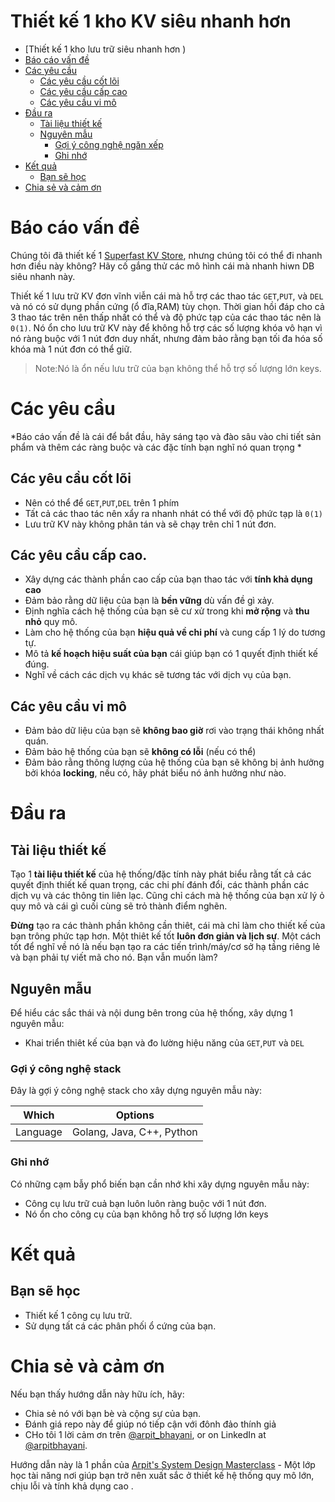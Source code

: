 Thiết kế 1 kho KV siêu nhanh hơn 
===

<!--ts-->
* [Thiết kế 1 kho lưu trữ siêu nhanh hơn )
* [Báo cáo vấn đề ](#problem-statement)
* [Các yêu cầu ](#requirements)
   * [Các yêu cầu cốt lõi ](#core-requirements)
   * [Các yêu cầu cấp cao](#high-level-requirements)
   * [Các yêu cầu vi mô](#micro-requirements)
* [Đầu ra](#output)
   * [Tài liệu thiết kế ](#design-document)
   * [Nguyên mẫu ](#prototype)
      * [Gợi ý công nghệ ngăn xếp ](#recommended-tech-stack)
      * [Ghi nhớ ](#keep-in-mind)
* [Kết quả ](#outcome)
   * [Bạn sẽ học ](#youll-learn)
* [Chia sẻ và cảm ơn ](#share-and-shoutout)
<!--te-->

# Báo cáo vấn đề 

Chúng tôi đã thiết kế 1  [Superfast KV Store](https://github.com/relogX/system-design-questions/blob/master/superfast-kv.md), 
nhưng chúng tôi có thể đi nhanh hơn điều này không? Hãy cố gắng thử các mô hình cái mà nhanh hiwn DB siêu nhanh này. 

Thiết kế 1 lưu trữ KV đơn vĩnh viễn cái mà hỗ trợ các thao tác  `GET`,`PUT`, và `DEL`  và nó có sử dụng phần cứng (ổ đĩa,RAM) tùy chọn. Thời gian hồi đáp cho cả 3 thao tác trên nên thấp nhất có thể và độ phức tạp của các thao tác nên là `0(1)`. Nó ổn cho lưu trữ KV này để không hỗ trợ các số lượng khóa vô hạn vì nó ràng buộc với 1 nút đơn duy nhất, nhưng đảm bảo rằng bạn tối đa hóa số khóa mà 1 nút đơn có thể giữ.

> Note:Nó là ổn nếu lưu trữ của bạn không thể hỗ trợ số lượng lớn keys.

# Các yêu cầu 

<!--rs-->
*Báo cáo vấn đề là cái để bắt đầu, hãy sáng tạo và đào sâu vào chi tiết sản phẩm và thêm các ràng buộc và các đặc tính bạn nghĩ nó quan trọng *
<!--re-->

## Các yêu cầu cốt lõi 

- Nên có thể để `GET`,`PUT`,`DEL` trên 1 phím 
- Tất cả các thao tác nên xẩy ra nhanh nhát có thể với độ phức tạp là `0(1)`
- Lưu trữ KV này không phân tán và sẽ chạy trên chỉ 1 nút đơn. 


##  Các yêu cầu cấp cao.
<!--hs-->
- Xây dựng các thành phần cao cấp của bạn thao tác với **tính khả dụng cao** 
- Đảm bảo rằng dữ liệu của bạn là **bền vững** dù vấn đề gì xảy.
- Định nghĩa cách hệ thống của bạn sẽ cư xử trong khi **mở rộng** và **thu nhỏ** quy mô. 
- Làm cho hệ thống của bạn **hiệu quả về chi phí** và cung cấp 1 lý do tương tự.
- Mô tả **kế hoạch hiệu suất của bạn** cái giúp bạn có 1 quyết định thiết kế đúng.
- Nghĩ về cách các dịch vụ khác sẽ tương tác với dịch vụ của bạn. 

<!--he-->

##  Các yêu cầu vi mô 
<!--ms-->
- Đảm bảo dữ liệu của bạn sẽ **không bao giờ** rơi vào trạng thái không nhất quán. 
- Đảm bảo hệ thống của bạn sẽ **không có lỗi** (nếu có thể)
- Đảm bảo rằng thông lượng của hệ thống của bạn sẽ không bị ảnh hưởng bởi khóa **locking**, nếu có, hãy phát biểu nó ảnh hưởng như nào.
<!--me-->

# Đầu ra 

## Tài liệu thiết kế 
<!--ds-->
Tạo 1 **tài liệu thiết kế** của hệ thống/đặc tính này phát biểu rằng tất cả các quyết định thiết kế quan trọng, các chi phí đánh đổi, các thành phần các dịch vụ và các thông tin liên lạc. Cũng chỉ cách mà hệ thống của bạn xử lý ỏ quy mô và cái gì cuối cùng sẽ trỏ thành điểm nghẽn.

**Đừng** tạo ra các thành phần không cần thiêt, cái mà chỉ làm cho thiết kế của bạn trông phức tạp hơn. Một thiêt kế tốt **luôn đơn giản và lịch sự**. Một cách tốt để nghĩ về nó là nếu bạn tạo ra các tiến trình/máy/cơ sở hạ tầng riêng lẻ và bạn phải tự viết mã cho nó. Bạn vẫn muốn làm? 
<!--de-->

## Nguyên mẫu 

Để hiểu các  sắc thái và nội dung bên trong của hệ thống, xây dựng 1 nguyên mẫu: 
- Khai triển thiêt kế của bạn và đo lường hiệu năng của `GET`,`PUT` và `DEL`



###  Gợi ý công nghệ stack
Đây là gợi ý công nghệ stack cho xây dựng nguyên mẫu này:

|Which|Options|
|-----|-----|
|Language|Golang, Java, C++, Python|

###  Ghi nhớ 

Có những cạm bẫy phổ biến bạn cần nhớ khi xây dựng nguyên mẫu này: 

- Công cụ lưu trữ cuả bạn luôn luôn ràng buộc với 1 nút đơn.
- Nó ổn cho công cụ của bạn không hỗ trợ số lượng lớn keys


# Kết quả 

##  Bạn sẽ học 

- Thiết kế 1 công cụ lưu trữ.
- Sử dụng tất cá các phân phối ổ cứng của bạn. 



<!--fs-->
#  Chia sẻ và cảm ơn 
Nếu bạn thấy hướng dẫn này hữu ích, hãy: 
- Chia sẻ nó với bạn bè và cộng sự của bạn.
- Đánh giá repo này để giúp nó tiếp cận với đônh đảo thính giả 
- CHo tôi 1 lời cảm ơn trên [@arpit_bhayani](https://twitter.com/@arpit_bhayani), or on LinkedIn at [@arpitbhayani](https://www.linkedin.com/in/arpitbhayani/).

Hướng dẫn này là 1 phần của  [Arpit's System Design Masterclass](https://arpitbhayani.me/masterclass) -  Một lớp học tài năng nơi giúp bạn trở nên xuất sắc  ở thiết kế hệ thống quy mô lớn, chịu lỗi và tính khả dụng cao .
<!--fe-->